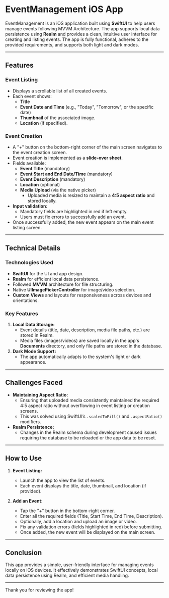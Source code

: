 # EventManagement iOS App

EventManagement is an iOS application built using **SwiftUI** to help users manage events following MVVM Architecture. The app supports local data persistence using **Realm** and provides a clean, intuitive user interface for creating and listing events. The app is fully functional, adheres to the provided requirements, and supports both light and dark modes.

---

## Features

### Event Listing
- Displays a scrollable list of all created events.
- Each event shows:
  - **Title**
  - **Event Date and Time** (e.g., "Today", "Tomorrow", or the specific date)
  - **Thumbnail** of the associated image.
  - **Location** (if specified).

### Event Creation
- A "+" button on the bottom-right corner of the main screen navigates to the event creation screen.
- Event creation is implemented as a **slide-over sheet**.
- Fields available:
  - **Event Title** (mandatory)
  - **Event Start and End Date/Time** (mandatory)
  - **Event Description** (mandatory)
  - **Location** (optional)
  - **Media Upload** (via the native picker)
    - Uploaded media is resized to maintain a **4:5 aspect ratio** and stored locally.
- **Input validation:**
  - Mandatory fields are highlighted in red if left empty.
  - Users must fix errors to successfully add an event.
- Once successfully added, the new event appears on the main event listing screen.

---

## Technical Details

### Technologies Used
- **SwiftUI** for the UI and app design.
- **Realm** for efficient local data persistence.
- Followed **MVVM** architecture for file structuring.
- Native **UIImagePickerController** for image/video selection.
- **Custom Views** and layouts for responsiveness across devices and orientations.

### Key Features
1. **Local Data Storage:**
   - Event details (title, date, description, media file paths, etc.) are stored in Realm.
   - Media files (images/videos) are saved locally in the app's **Documents** directory, and only file paths are stored in the database.
2. **Dark Mode Support:**
   - The app automatically adapts to the system's light or dark appearance.

---

## Challenges Faced
- **Maintaining Aspect Ratio:** 
  - Ensuring that uploaded media consistently maintained the required 4:5 aspect ratio without overflowing in event listing or creation screens.
  - This was solved using SwiftUI’s `.scaledToFill()` and `.aspectRatio()` modifiers.
- **Realm Persistence:**
  - Changes in the Realm schema during development caused issues requiring the database to be reloaded or the app data to be reset.

---

## How to Use
1. **Event Listing:**
   - Launch the app to view the list of events.
   - Each event displays the title, date, thumbnail, and location (if provided).

2. **Add an Event:**
   - Tap the "+" button in the bottom-right corner.
   - Enter all the required fields (Title, Start Time, End Time, Description).
   - Optionally, add a location and upload an image or video.
   - Fix any validation errors (fields highlighted in red) before submitting.
   - Once added, the new event will be displayed on the main screen.

---

## Conclusion
This app provides a simple, user-friendly interface for managing events locally on iOS devices. It effectively demonstrates SwiftUI concepts, local data persistence using Realm, and efficient media handling.

---

Thank you for reviewing the app!
